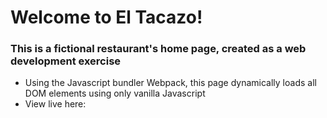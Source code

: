 # Welcome to El Tacazo!
### This is a fictional restaurant's home page, created as a web development exercise
* Using the Javascript bundler Webpack, this page dynamically loads all DOM elements using only vanilla Javascript
* View live here:
